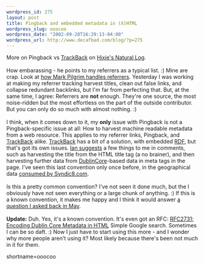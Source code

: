 ```yaml
--- 
wordpress_id: 275
layout: post
title: Pingback and embedded metadata in (X)HTML
wordpress_slug: ooocoo
wordpress_date: "2002-09-28T16:29:13-04:00"
wordpress_url: http://www.decafbad.com/blog/?p=275
---
```

More on Pingback vs <a href="http://www.decafbad.com/twiki/bin/view/Main/TrackBack">TrackBack</a> on <a href="http://ln.hixie.ch/?start=1033171507&amp;count=1">Hixie's Natural Log</a>.
<br /><br />
How embarassing - he points to my referrers as a typical list.  :)  Mine are crap.  Look at <a href="http://diveintomark.org/archives/2002/09/27.html#pingback_vs_trackback">how Mark Pilgrim handles referrers</a>.  Yesterday I was working at making my referrer tracking harvest titles, clean out false links, and collapse redundant backlinks, but I'm far from perfecting that.  But, at the same time, I agree:  Referrers are <strong>not</strong> enough.  They're one source, the most noise-ridden but the most effortless on the part of the outside contributor.  But you can only do so much with almost nothing.  :)
<br /><br />
I think, when it comes down to it, my <strong>only</strong> issue with Pingback is not a Pingback-specific issue at all:  How to harvest machine readable metadata from a web resource.  This applies to my referrer links, Pingback, and <a href="http://www.decafbad.com/twiki/bin/view/Main/TrackBack">TrackBack</a> alike.  <a href="http://www.decafbad.com/twiki/bin/view/Main/TrackBack">TrackBack</a> has a bit of a solution, with embedded <a href="http://www.decafbad.com/twiki/bin/view/Main/RDF">RDF</a>, but that's got its own issues.  <a href="http://www.decafbad.com/news_archives/000292.phtml#comments">Ian suggests</a> a few things to me in comments, such as harvesting the title from the HTML title tag (a no brainer), and then harvesting further data from <a href="http://www.decafbad.com/twiki/bin/view/Main/DublinCore">DublinCore</a>-based data in meta tags in the page.  I've seen this last convention only once before, in the geographical data <a href="http://www.syndic8.com/help_metadata.php">consumed by Syndic8.com</a>.
<br /><br />
Is this a pretty common convention?  I've not seen it done much, but the I obviously have not seen everything or a large chunk of anything.  :)  If this is a known convention, it makes me happy and I think it would answer <a href="http://www.decafbad.com/news_archives/000142.phtml#000142">a question I asked back in May</a>.
<br /><br />
<strong>Update:</strong>  Duh.  Yes, it's a known convention.  It's even got an RFC:  <a href="http://www.ietf.org/rfc/rfc2731.txt">RFC2731: Encoding Dublin Core Metadata in HTML</a>  Simple Google search.  Sometimes I can be so daft.  :)  Now I just have to start using this more - and I wonder why more people aren't using it?  Most likely because there's been not much in it for them.
<!--more-->
shortname=ooocoo
